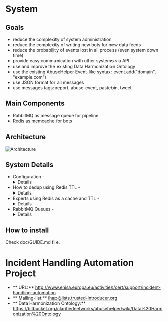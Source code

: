 # System

## Goals

* reduce the complexity of system administration
* reduce the complexity of writing new bots for new data feeds
* reduce the probability of events lost in all process (even system down time)
* provide easy communication with other systems via API
* use and improve the existing Data Harmonization Ontology
* use the existing AbuseHelper Event-like syntax: event.add("domain", "example.com")
* use JSON format for all messages
* use messages tags: report, abuse-event, pastebin, tweet

## Main Components
* RabbitMQ as message queue for pipeline
* Redis as memcache for bots

## Architecture

![Architecture](https://bitbucket.org/ahshare/intelmq/downloads/poc_arch.jpg)

## System Details

* Configuration - <details>
* How to dedup using Redis TTL - <details>
* Experts using Redis as a cache and TTL - <details>
* RabbitMQ Queues - <details>

## How to install

Check doc/GUIDE.md file.


# Incident Handling Automation Project

* ** URL:** http://www.enisa.europa.eu/activities/cert/support/incident-handling-automation
* ** Mailing-list:** ihap@lists.trusted-introducer.org
* ** Data Harmonization Ontology:** https://bitbucket.org/clarifiednetworks/abusehelper/wiki/Data%20Harmonization%20Ontology

